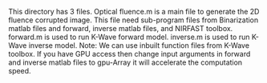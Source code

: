 This directory has 3 files.
Optical fluence.m is a main file to generate the 2D fluence corrupted image. This file need sub-program files from Binarization matlab files and forward, inverse matlab files, and NIRFAST toolbox.
forward.m is used to run K-Wave forward model.
inverse.m is used to run K-Wave inverse model.
Note: We can use inbuilt function files from K-Wave toolbox. If you have GPU access then change input arguments in forward and inverse matlab files to gpu-Array it will accelerate the computation speed.

